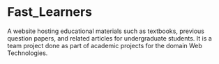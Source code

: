 # Fast_Learners
A website hosting educational materials such as textbooks, previous question papers, and related articles for undergraduate students. It is a team project done as part of academic projects for the domain Web Technologies.
